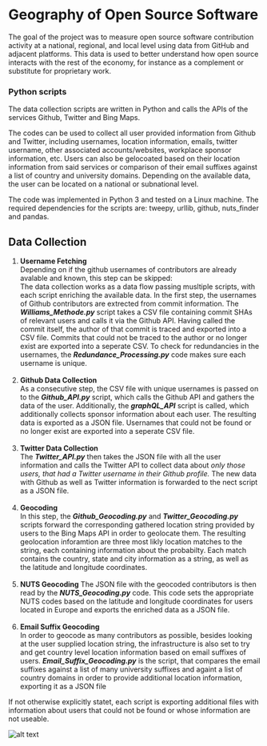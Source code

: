 # Geography of Open Source Software

The goal of the project was to measure open source software contribution activity at a national, regional, and local level using data from GitHub and adjacent platforms. This data is used to better understand how open source interacts with the rest of the economy, for instance as a complement or substitute for proprietary work.


### Python scripts

The data collection scripts are written in Python and calls the APIs of the services Github, Twitter and Bing Maps.

The codes can be used to collect all user provided information from Github and Twitter, including usernames, location information, emails, twitter username, other associated accounts/websites, workplace sponsor information, etc. Users can also be gelocoated based on their location information from said services or comparison of their email suffixes against a list of country and university domains. Depending on the available data, the user can be located on a national or subnational level.

The code was implemented in Python 3 and tested on a Linux machine. The required dependencies for the scripts are: tweepy, urllib, github, nuts_finder and pandas.


## Data Collection

1. **Username Fetching** <br /> Depending on if the github usernames of contributors are already avalable and known, this step can be skipped: <br /> The data collection works as a data flow passing musltiple scripts, with each script enriching the available data. In the first step, the usernames of Github contributors are extrected from commit information. The **_Williams_Methode.py_** script takes a CSV file containing commit SHAs of relevant users and calls it via the Github API. Having called the commit itself, the author of that commit is traced and exported into a CSV file. Commits that could not be traced to the author or no longer exist are exported into a seperate CSV. To check for redundancies in the usernames, the **_Redundance_Processing.py_** code makes sure each username is unique. <br /><br />
2. **Github Data Collection** <br /> As a consecutive step, the CSV file with unique usernames is passed on to the **_Github_API.py_** script, which calls the Github API and gathers the data of the user. Additionally, the **_graphQL_API_** script is called, which additionally collects sponsor information about each user. The resulting data is exported as a JSON file. Usernames that could not be found or no longer exist are exported into a seperate CSV file. <br /><br />
3. **Twitter Data Collection** <br /> The **_Twitter_API.py_** then takes the JSON file with all the user information and calls the Twitter API to collect data about _only those users, that had a Twitter username in their Github profile._ The new data with Github as well as Twitter information is forwarded to the nect script as a JSON file. <br /><br />
4. **Geocoding** <br /> In this step,  the **_Github_Geocoding.py_** and **_Twitter_Geocoding.py_** scripts forward the corresponding gathered location string provided by users to the Bing Maps API in order to geolocate them. The resulting geolocation inforamtion are three most likly location matches to the string, each containing information about the probabilty. Each match contains the country, state and city information as a string, as well as the latitude and longitude coordinates. <br /><br />
5. **NUTS Geocoding** The JSON file with the geocoded contributors is then read by the **_NUTS_Geocoding.py_** code. This code sets the appropriate NUTS codes based on the latitude and longitude coordinates  for users located in Europe and exports the enriched data as a JSON file. <br /><br />
6. **Email Suffix Geocoding** <br /> In order to geocode as many contributors as possible, besides looking at the user supplied location string, the infrastructure is also set to try and get country level location information based on email suffixes of users. **_Email_Suffix_Geocoding.py_** is the script, that compares the email suffixes against a list of many university suffixes and againt a list of country domains in order to provide additional location information, exporting it as a JSON file


If not otherwise explicitly statet, each script is exporting additional files with information about users that could not be found or whose information are not useable.


 
![alt text](https://github.com/n1tecki/Geography-of-Open-Source-Software/blob/main/DFD.jpg?raw=true)



